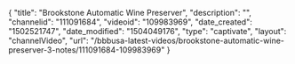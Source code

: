 {
    "title": "Brookstone Automatic Wine Preserver",
    "description": "",
    "channelid": "111091684",
    "videoid": "109983969",
    "date_created": "1502521747",
    "date_modified": "1504049176",
    "type": "captivate",
    "layout": "channelVideo",
    "url": "\/bbbusa-latest-videos\/brookstone-automatic-wine-preserver-3-notes\/111091684-109983969"
}